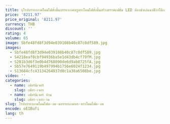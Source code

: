 ```yaml
---
title: ยุโรปบรรยากาศโคมไฟตั้งพื้นบรรยากาศหรูหราโคมไฟตั้งพื้นสร้างสรรค์แฟชั่น LED ห้องนั่งเล่นนาฬิกาโต๊ะกาแฟโคมไฟตั้งพื้น
price: '8211.97'
price_original: '8211.97'
currency: THB
discount: ''
rating: 4
volume: 65
image: Sbfe48fd8f3d94e039108b40c87c0df589.jpg
images:
  - Sbfe48fd8f3d94e039108b40c87c0df589.jpg
  - S4218eaf0cbf94936ba5e1d43db4cf79fM.jpg
  - S281b3d6f3e0b4d768090de6d9ab8725fA.jpg
  - Sb57e7649119b497994b1756e6024f1234.jpg
  - S13684cfc43134264937d0c1a38a6508be.jpg
video: ''
categories:
  - name: เฟอร์นิเจอร์
    slug: เฟอร-เจอร
  - name: เฟอร์นิเจอร์ บ้าน
    slug: เฟอร-เจอร-าน
slug: โรปบรรยากาศโคมไฟต-งพ-นบรรยากาศหร-หราโคมไฟต-งพ
encode: oEIBufi
lang: th
---
```

  